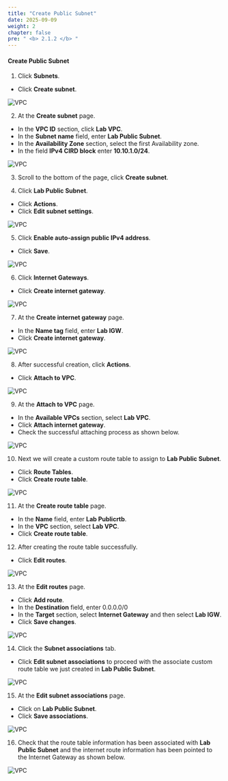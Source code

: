 ```yaml
---
title: "Create Public Subnet"
date: 2025-09-09
weight: 2
chapter: false
pre: " <b> 2.1.2 </b> "
---
```


#### Create Public Subnet

1. Click **Subnets**.

- Click **Create subnet**.

![VPC](/images/2.prerequisite/003-createsubnet.png)

2. At the **Create subnet** page.

- In the **VPC ID** section, click **Lab VPC**.
- In the **Subnet name** field, enter **Lab Public Subnet**.
- In the **Availability Zone** section, select the first Availability zone.
- In the field **IPv4 CIRD block** enter **10.10.1.0/24**.

![VPC](/images/2.prerequisite/004-createsubnet.png)

3. Scroll to the bottom of the page, click **Create subnet**.

4. Click **Lab Public Subnet**.

- Click **Actions**.
- Click **Edit subnet settings**.

![VPC](/images/2.prerequisite/005-createsubnet.png)

5. Click **Enable auto-assign public IPv4 address**.

- Click **Save**.

![VPC](/images/2.prerequisite/006-createsubnet.png)

6. Click **Internet Gateways**.

- Click **Create internet gateway**.

![VPC](/images/2.prerequisite/007-createigw.png)

7. At the **Create internet gateway** page.

- In the **Name tag** field, enter **Lab IGW**.
- Click **Create internet gateway**.

![VPC](/images/2.prerequisite/008-createigw.png)

8. After successful creation, click **Actions**.

- Click **Attach to VPC**.

![VPC](/images/2.prerequisite/009-createigw.png)

9. At the **Attach to VPC** page.

- In the **Available VPCs** section, select **Lab VPC**.
- Click **Attach internet gateway**.
- Check the successful attaching process as shown below.

![VPC](/images/2.prerequisite/010-createigw.png)

10. Next we will create a custom route table to assign to **Lab Public Subnet**.

- Click **Route Tables**.
- Click **Create route table**.

![VPC](/images/2.prerequisite/011-creatertb.png)

11. At the **Create route table** page.

- In the **Name** field, enter **Lab Publicrtb**.
- In the **VPC** section, select **Lab VPC**.
- Click **Create route table**.

12. After creating the route table successfully.

- Click **Edit routes**.

![VPC](/images/2.prerequisite/012-creatertb.png)

13. At the **Edit routes** page.

- Click **Add route**.
- In the **Destination** field, enter 0.0.0.0/0
- In the **Target** section, select **Internet Gateway** and then select **Lab IGW**.
- Click **Save changes**.

![VPC](/images/2.prerequisite/013-creatertb.png)

14. Click the **Subnet associations** tab.

- Click **Edit subnet associations** to proceed with the associate custom route table we just created in **Lab Public Subnet**.

![VPC](/images/2.prerequisite/014-creatertb.png)

15. At the **Edit subnet associations** page.

- Click on **Lab Public Subnet**.
- Click **Save associations**.

![VPC](/images/2.prerequisite/015-creatertb.png)

16. Check that the route table information has been associated with **Lab Public Subnet** and the internet route information has been pointed to the Internet Gateway as shown below.

![VPC](/images/2.prerequisite/016-creatertb.png)
